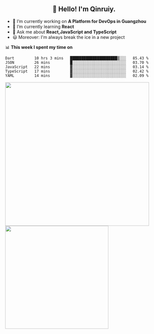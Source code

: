 <h2 align="center">👋 Hello! I'm Qinruiy.</h2>


- 🔭 I’m currently working on **A Platform for DevOps in Guangzhou**
- 🌱 I’m currently learning **React**
- 💬 Ask me about **React,JavaScript and TypeScript**
- 😃 Moreover: I'm always break the ice in a new project

📊 **This week I spent my time on**

<!--START_SECTION:waka-->
```text
Dart         10 hrs 3 mins   █████████████████████▒░░░   85.43 % 
JSON         26 mins         █░░░░░░░░░░░░░░░░░░░░░░░░   03.70 % 
JavaScript   22 mins         ▓░░░░░░░░░░░░░░░░░░░░░░░░   03.14 % 
TypeScript   17 mins         ▓░░░░░░░░░░░░░░░░░░░░░░░░   02.42 % 
YAML         14 mins         ▓░░░░░░░░░░░░░░░░░░░░░░░░   02.09 % 
```
<!--END_SECTION:waka-->

<p>
<img align="left" width="460" src="https://github-readme-stats.vercel.app/api?username=Qinruiy&custom_title=Qrinruiy's Github Stats&theme=graywhite&hide_border=true"/> <img align="left" width="330" src="https://github-readme-stats.vercel.app/api/top-langs/?username=Qinruiy&layout=compact&theme=graywhite&hide_border=true"/>
</p>
